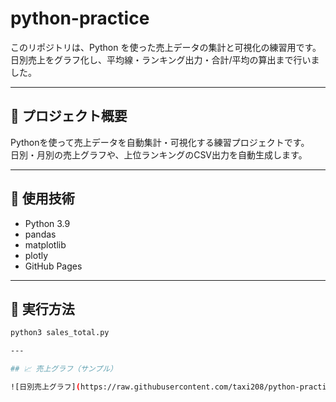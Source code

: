 # python-practice

このリポジトリは、Python を使った売上データの集計と可視化の練習用です。  
日別売上をグラフ化し、平均線・ランキング出力・合計/平均の算出まで行いました。

---

## 🧩 プロジェクト概要

Pythonを使って売上データを自動集計・可視化する練習プロジェクトです。  
日別・月別の売上グラフや、上位ランキングのCSV出力を自動生成します。

---

## 🧰 使用技術
- Python 3.9
- pandas
- matplotlib
- plotly
- GitHub Pages

---

## 🚀 実行方法

```bash
python3 sales_total.py

---

## 📈 売上グラフ（サンプル）

![日別売上グラフ](https://raw.githubusercontent.com/taxi208/python-practice/main/outputs/sales_chart.png)




